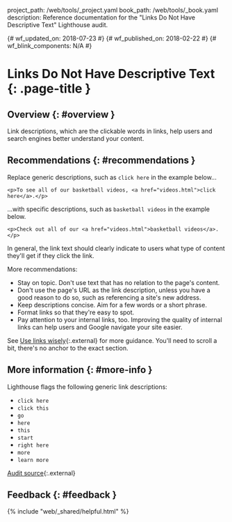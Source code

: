 project_path: /web/tools/_project.yaml
book_path: /web/tools/_book.yaml
description: Reference documentation for the "Links Do Not Have Descriptive Text" Lighthouse audit.

{# wf_updated_on: 2018-07-23 #}
{# wf_published_on: 2018-02-22 #}
{# wf_blink_components: N/A #}

# Links Do Not Have Descriptive Text  {: .page-title }

## Overview {: #overview }

Link descriptions, which are the clickable words in links, help users and search engines better
understand your content.

## Recommendations {: #recommendations }

Replace generic descriptions, such as `click here` in the example below...

    <p>To see all of our basketball videos, <a href="videos.html">click here</a>.</p>

...with specific descriptions, such as `basketball videos` in the example below.

    <p>Check out all of our <a href="videos.html">basketball videos</a>.</p>

In general, the link text should clearly indicate to users what type of content they'll get if
they click the link.

More recommendations:

* Stay on topic. Don't use text that has no relation to the page's content.
* Don't use the page's URL as the link description, unless you have a good reason to do so,
  such as referencing a site's new address.
* Keep descriptions concise. Aim for a few words or a short phrase.
* Format links so that they're easy to spot.
* Pay attention to your internal links, too. Improving the quality of internal links can
  help users and Google navigate your site easier.

See [Use links wisely][support]{:.external} for more guidance. You'll need to scroll a bit,
there's no anchor to the exact section.

[support]: https://support.google.com/webmasters/answer/7451184#optimize

## More information {: #more-info }

Lighthouse flags the following generic link descriptions:

* `click here`
* `click this`
* `go`
* `here`
* `this`
* `start`
* `right here`
* `more`
* `learn more`

[Audit source][src]{:.external}

[src]: https://github.com/GoogleChrome/lighthouse/blob/master/lighthouse-core/audits/seo/link-text.js

## Feedback {: #feedback }

{% include "web/_shared/helpful.html" %}
